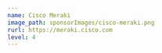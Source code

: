 ```yaml
---
name: Cisco Meraki
image_path: sponsorImages/cisco-meraki.png
rurl: https://meraki.cisco.com
level: 4
---
```

